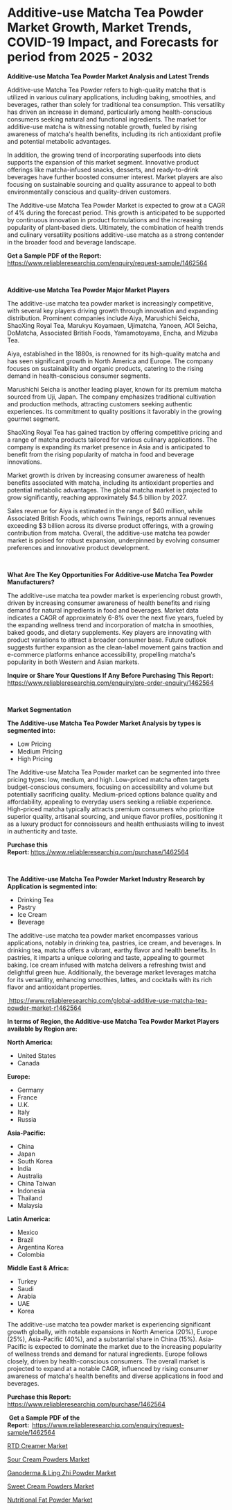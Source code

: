 <p><h1>Additive-use Matcha Tea Powder Market Growth, Market Trends, COVID-19 Impact, and Forecasts for period from 2025 - 2032</h1></p><p><strong>Additive-use Matcha Tea Powder Market Analysis and Latest Trends</strong></p>
<p><p>Additive-use Matcha Tea Powder refers to high-quality matcha that is utilized in various culinary applications, including baking, smoothies, and beverages, rather than solely for traditional tea consumption. This versatility has driven an increase in demand, particularly among health-conscious consumers seeking natural and functional ingredients. The market for additive-use matcha is witnessing notable growth, fueled by rising awareness of matcha's health benefits, including its rich antioxidant profile and potential metabolic advantages.</p><p>In addition, the growing trend of incorporating superfoods into diets supports the expansion of this market segment. Innovative product offerings like matcha-infused snacks, desserts, and ready-to-drink beverages have further boosted consumer interest. Market players are also focusing on sustainable sourcing and quality assurance to appeal to both environmentally conscious and quality-driven customers.</p><p>The Additive-use Matcha Tea Powder Market is expected to grow at a CAGR of 4% during the forecast period. This growth is anticipated to be supported by continuous innovation in product formulations and the increasing popularity of plant-based diets. Ultimately, the combination of health trends and culinary versatility positions additive-use matcha as a strong contender in the broader food and beverage landscape.</p></p>
<p><strong>Get a Sample PDF of the Report:&nbsp;</strong> <a href="https://www.reliableresearchiq.com/enquiry/request-sample/1462564?utm_campaign=1123&utm_medium=2&utm_source=Github&utm_content=ia&utm_term=07042025&utm_id=additive-use-matcha-tea-powder">https://www.reliableresearchiq.com/enquiry/request-sample/1462564</a></p>
<p>&nbsp;</p>
<p><strong>Additive-use Matcha Tea Powder Major Market Players</strong></p>
<p><p>The additive-use matcha tea powder market is increasingly competitive, with several key players driving growth through innovation and expanding distribution. Prominent companies include Aiya, Marushichi Seicha, ShaoXing Royal Tea, Marukyu Koyamaen, Ujimatcha, Yanoen, AOI Seicha, DoMatcha, Associated British Foods, Yamamotoyama, Encha, and Mizuba Tea.</p><p>Aiya, established in the 1880s, is renowned for its high-quality matcha and has seen significant growth in North America and Europe. The company focuses on sustainability and organic products, catering to the rising demand in health-conscious consumer segments.</p><p>Marushichi Seicha is another leading player, known for its premium matcha sourced from Uji, Japan. The company emphasizes traditional cultivation and production methods, attracting customers seeking authentic experiences. Its commitment to quality positions it favorably in the growing gourmet segment.</p><p>ShaoXing Royal Tea has gained traction by offering competitive pricing and a range of matcha products tailored for various culinary applications. The company is expanding its market presence in Asia and is anticipated to benefit from the rising popularity of matcha in food and beverage innovations.</p><p>Market growth is driven by increasing consumer awareness of health benefits associated with matcha, including its antioxidant properties and potential metabolic advantages. The global matcha market is projected to grow significantly, reaching approximately $4.5 billion by 2027.</p><p>Sales revenue for Aiya is estimated in the range of $40 million, while Associated British Foods, which owns Twinings, reports annual revenues exceeding $3 billion across its diverse product offerings, with a growing contribution from matcha. Overall, the additive-use matcha tea powder market is poised for robust expansion, underpinned by evolving consumer preferences and innovative product development.</p></p>
<p>&nbsp;</p>
<p><strong>What Are The Key Opportunities For Additive-use Matcha Tea Powder Manufacturers?</strong></p>
<p><p>The additive-use matcha tea powder market is experiencing robust growth, driven by increasing consumer awareness of health benefits and rising demand for natural ingredients in food and beverages. Market data indicates a CAGR of approximately 6-8% over the next five years, fueled by the expanding wellness trend and incorporation of matcha in smoothies, baked goods, and dietary supplements. Key players are innovating with product variations to attract a broader consumer base. Future outlook suggests further expansion as the clean-label movement gains traction and e-commerce platforms enhance accessibility, propelling matcha's popularity in both Western and Asian markets.</p></p>
<p><strong>Inquire or Share Your Questions If Any Before Purchasing This Report:</strong> <a href="https://www.reliableresearchiq.com/enquiry/pre-order-enquiry/1462564?utm_campaign=1123&utm_medium=2&utm_source=Github&utm_content=ia&utm_term=07042025&utm_id=additive-use-matcha-tea-powder">https://www.reliableresearchiq.com/enquiry/pre-order-enquiry/1462564</a></p>
<p>&nbsp;</p>
<p><strong>Market Segmentation</strong></p>
<p><strong>The Additive-use Matcha Tea Powder Market Analysis by types is segmented into:</strong></p>
<p><ul><li>Low Pricing</li><li>Medium Pricing</li><li>High Pricing</li></ul></p>
<p><p>The Additive-use Matcha Tea Powder market can be segmented into three pricing types: low, medium, and high. Low-priced matcha often targets budget-conscious consumers, focusing on accessibility and volume but potentially sacrificing quality. Medium-priced options balance quality and affordability, appealing to everyday users seeking a reliable experience. High-priced matcha typically attracts premium consumers who prioritize superior quality, artisanal sourcing, and unique flavor profiles, positioning it as a luxury product for connoisseurs and health enthusiasts willing to invest in authenticity and taste.</p></p>
<p><strong>Purchase this Report:&nbsp;</strong><a href="https://www.reliableresearchiq.com/purchase/1462564?utm_campaign=1123&utm_medium=2&utm_source=Github&utm_content=ia&utm_term=07042025&utm_id=additive-use-matcha-tea-powder">https://www.reliableresearchiq.com/purchase/1462564</a></p>
<p>&nbsp;</p>
<p><strong>The Additive-use Matcha Tea Powder Market Industry Research by Application is segmented into:</strong></p>
<p><ul><li>Drinking Tea</li><li>Pastry</li><li>Ice Cream</li><li>Beverage</li></ul></p>
<p><p>The additive-use matcha tea powder market encompasses various applications, notably in drinking tea, pastries, ice cream, and beverages. In drinking tea, matcha offers a vibrant, earthy flavor and health benefits. In pastries, it imparts a unique coloring and taste, appealing to gourmet baking. Ice cream infused with matcha delivers a refreshing twist and delightful green hue. Additionally, the beverage market leverages matcha for its versatility, enhancing smoothies, lattes, and cocktails with its rich flavor and antioxidant properties.</p></p>
<p><a href="https://www.reliableresearchiq.com/global-additive-use-matcha-tea-powder-market-r1462564?utm_campaign=1123&utm_medium=2&utm_source=Github&utm_content=ia&utm_term=07042025&utm_id=additive-use-matcha-tea-powder">&nbsp;https://www.reliableresearchiq.com/global-additive-use-matcha-tea-powder-market-r1462564</a></p>
<p><strong>In terms of Region, the Additive-use Matcha Tea Powder Market Players available by Region are:</strong></p>
<p>
    <p> <strong> North America: </strong>
        <ul>
            <li>United States</li>
            <li>Canada</li>
        </ul>
        </p> 
    <p> <strong> Europe: </strong>
        <ul>
            <li>Germany</li>
            <li>France</li>
            <li>U.K.</li>
            <li>Italy</li>
            <li>Russia</li>
        </ul>
        </p> 
    <p> <strong> Asia-Pacific: </strong>
        <ul>
            <li>China</li>
            <li>Japan</li>
            <li>South Korea</li>
            <li>India</li>
            <li>Australia</li>
            <li>China Taiwan</li>
            <li>Indonesia</li>
            <li>Thailand</li>
            <li>Malaysia</li>
        </ul>
        </p> 
    <p> <strong> Latin America: </strong>
        <ul>
            <li>Mexico</li>
            <li>Brazil</li>
            <li>Argentina Korea</li>
            <li>Colombia</li>
        </ul>
        </p> 
    <p> <strong> Middle East & Africa: </strong>
        <ul>
            <li>Turkey</li>
            <li>Saudi</li>
            <li>Arabia</li>
            <li>UAE</li>
            <li>Korea</li>
        </ul>
    </p>
    </p>
<p><p>The additive-use matcha tea powder market is experiencing significant growth globally, with notable expansions in North America (20%), Europe (25%), Asia-Pacific (40%), and a substantial share in China (15%). Asia-Pacific is expected to dominate the market due to the increasing popularity of wellness trends and demand for natural ingredients. Europe follows closely, driven by health-conscious consumers. The overall market is projected to expand at a notable CAGR, influenced by rising consumer awareness of matcha's health benefits and diverse applications in food and beverages.</p></p>
<p><strong>Purchase this Report: </strong><a href="https://www.reliableresearchiq.com/purchase/1462564?utm_campaign=1123&utm_medium=2&utm_source=Github&utm_content=ia&utm_term=07042025&utm_id=additive-use-matcha-tea-powder">https://www.reliableresearchiq.com/purchase/1462564</a></p>
<p>&nbsp;<strong>Get a Sample PDF of the Report:&nbsp;&nbsp;</strong><a href="https://www.reliableresearchiq.com/enquiry/request-sample/1462564?utm_campaign=1123&utm_medium=2&utm_source=Github&utm_content=ia&utm_term=07042025&utm_id=additive-use-matcha-tea-powder">https://www.reliableresearchiq.com/enquiry/request-sample/1462564</a></p>
<p><strong></strong></p>
<p><p><a href="https://github.com/laverkyllozc/Market-Research-Report-List-1/blob/main/rtd-creamer-market.md?utm_campaign=1123&utm_medium=2&utm_source=Github&utm_content=ia&utm_term=07042025&utm_id=additive-use-matcha-tea-powder">RTD Creamer Market</a></p><p><a href="https://github.com/furnoirons9e/Market-Research-Report-List-1/blob/main/sour-cream-powders-market.md?utm_campaign=1123&utm_medium=2&utm_source=Github&utm_content=ia&utm_term=07042025&utm_id=additive-use-matcha-tea-powder">Sour Cream Powders Market</a></p><p><a href="https://github.com/puttslukis59/Market-Research-Report-List-1/blob/main/ganoderma-ling-zhi-powder-market.md?utm_campaign=1123&utm_medium=2&utm_source=Github&utm_content=ia&utm_term=07042025&utm_id=additive-use-matcha-tea-powder">Ganoderma & Ling Zhi Powder Market</a></p><p><a href="https://github.com/foddekampo/Market-Research-Report-List-1/blob/main/sweet-cream-powders-market.md?utm_campaign=1123&utm_medium=2&utm_source=Github&utm_content=ia&utm_term=07042025&utm_id=additive-use-matcha-tea-powder">Sweet Cream Powders Market</a></p><p><a href="https://github.com/clemmheisefy/Market-Research-Report-List-1/blob/main/nutritional-fat-powder-market.md?utm_campaign=1123&utm_medium=2&utm_source=Github&utm_content=ia&utm_term=07042025&utm_id=additive-use-matcha-tea-powder">Nutritional Fat Powder Market</a></p></p>